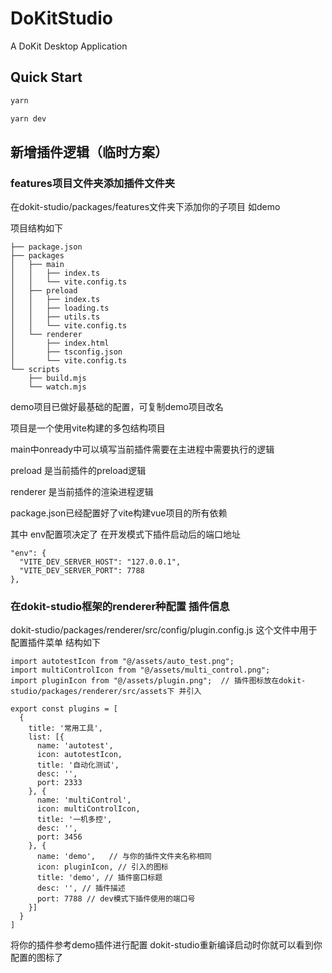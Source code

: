 # DoKitStudio
A DoKit Desktop Application

## Quick Start

```sh
yarn

yarn dev
```

## 新增插件逻辑（临时方案）

### features项目文件夹添加插件文件夹
在dokit-studio/packages/features文件夹下添加你的子项目 如demo

项目结构如下
```
├── package.json
├── packages
│   ├── main
│   │   ├── index.ts
│   │   └── vite.config.ts
│   ├── preload
│   │   ├── index.ts
│   │   ├── loading.ts
│   │   ├── utils.ts
│   │   └── vite.config.ts
│   └── renderer
│       ├── index.html
│       ├── tsconfig.json
│       └── vite.config.ts
└── scripts
    ├── build.mjs
    └── watch.mjs
```
demo项目已做好最基础的配置，可复制demo项目改名

项目是一个使用vite构建的多包结构项目

main中onready中可以填写当前插件需要在主进程中需要执行的逻辑

preload 是当前插件的preload逻辑

renderer 是当前插件的渲染进程逻辑

package.json已经配置好了vite构建vue项目的所有依赖

其中 env配置项决定了 在开发模式下插件启动后的端口地址
```
"env": {
  "VITE_DEV_SERVER_HOST": "127.0.0.1",
  "VITE_DEV_SERVER_PORT": 7788
},
```

### 在dokit-studio框架的renderer种配置 插件信息
dokit-studio/packages/renderer/src/config/plugin.config.js 这个文件中用于配置插件菜单 结构如下
```
import autotestIcon from "@/assets/auto_test.png";
import multiControlIcon from "@/assets/multi_control.png";
import pluginIcon from "@/assets/plugin.png";  // 插件图标放在dokit-studio/packages/renderer/src/assets下 并引入

export const plugins = [
  {
    title: '常用工具',
    list: [{
      name: 'autotest',
      icon: autotestIcon,
      title: '自动化测试',
      desc: '',
      port: 2333
    }, {
      name: 'multiControl',
      icon: multiControlIcon,
      title: '一机多控',
      desc: '',
      port: 3456
    }, {
      name: 'demo',   // 与你的插件文件夹名称相同
      icon: pluginIcon, // 引入的图标
      title: 'demo', // 插件窗口标题
      desc: '', // 插件描述
      port: 7788 // dev模式下插件使用的端口号
    }]
  }
]
```
将你的插件参考demo插件进行配置
dokit-studio重新编译启动时你就可以看到你配置的图标了